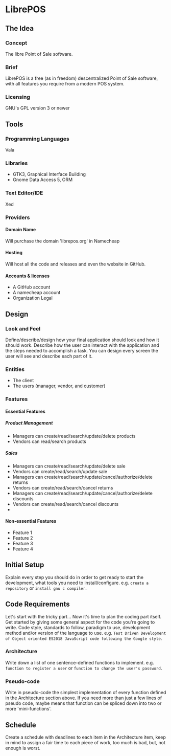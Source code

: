 <!------------------------------------------------------------------------------+>
 | Copyright (c) 2022 Kenliten (http://kenliten.website)                        |
 |                                                                              |
 | This file is a free document: you can redistribute it and/or modify          |
 | it under the terms of the GNU General Public License as published by         |
 | the Free Software Foundation, either version 3 of the License, or            |
 | (at your option) any later version.                                          |
 | This file is distributed in the hope that it will be useful,                 |
 | but WITHOUT ANY WARRANTY; without even the implied warranty of               |
 | MERCHANTABILITY or FITNESS FOR A PARTICULAR PURPOSE.  See the                |
 | GNU General Public License for more details <https://www.gnu.org/licenses/>. |
 |                                                                              |
 | Authored by: Otoniel "kenliten" Reyes <kenliten@otonielreyes.com>            |
<+------------------------------------------------------------------------------->

# LibrePOS

## The Idea

### Concept
The libre Point of Sale software.

### Brief
LibrePOS is a free (as in freedom) descentralized Point of Sale software, with all features you require from a modern POS system.

### Licensing
GNU's GPL version 3 or newer

## Tools

### Programming Languages
Vala

### Libraries
- GTK3, Graphical Interface Building
- Gnome Data Access 5, ORM

### Text Editor/IDE
Xed

### Providers

#### Domain Name
Will purchase the domain 'librepos.org' in Namecheap

#### Hosting
Will host all the code and releases and even the website in GitHub.

#### Accounts & licenses
- A GitHub account
- A namecheap account
- Organization Legal

## Design

### Look and Feel
Define/describe/design how your final application should look and how it should work. Describe how the user can interact with the application and the steps needed to accomplish a task. You can design every screen the user will see and describe each part of it.

### Entities
- The client
- The users (manager, vendor, and customer)

### Features

#### Essential Features
##### Product Management
- Managers can create/read/search/update/delete products
- Vendors can read/search products

##### Sales
- Managers can create/read/search/update/delete sale
- Vendors can create/read/search/update sale
- Managers can create/read/search/update/cancel/authorize/delete returns
- Vendors can create/read/search/cancel returns
- Managers can create/read/search/update/cancel/authorize/delete discounts
- Vendors can create/read/search/cancel discounts
- 

#### Non-essential Features
- Feature 1
- Feature 2
- Feature 3
- Feature 4

## Initial Setup
Explain every step you should do in order to get ready to start the development, what tools you need to install/configure. e.g. `create a repository` or `install gnu c compiler`.

## Code Requirements
Let's start with the tricky part... Now it's time to plan the coding part itself.
Get started by giving some general aspect for the code you're going to write. Code style, standards to follow, paradigm to use, development method and/or version of the language to use. e.g. `Test Driven Development of Object oriented ES2018 JavaScript code following the Google style`.

### Architecture
Write down a list of one sentence-defined functions to implement. e.g. `function to register a user` or `function to change the user's password`.

### Pseudo-code
Write in pseudo-code the simplest implementation of every function defined in the Architecture section above. If you need more than just a few lines of pseudo code, maybe means that function can be spliced down into two or more 'mini-functions'.

## Schedule
Create a schedule with deadlines to each item in the Architecture item, keep in mind to assign a fair time to each piece of work, too much is bad, but, not enough is worst.

<!-- If you found this resource useful, please share and let me know. Drop a tweet with a mention to @oreyesgalay or @kenliten. Thanks! -->
